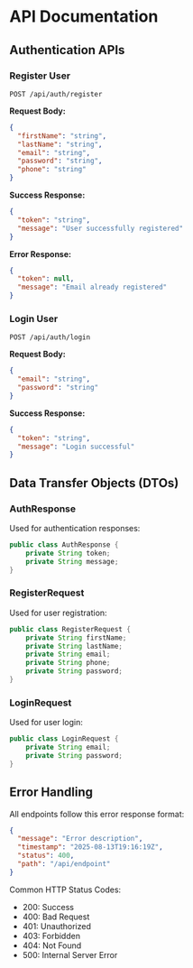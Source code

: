# API Documentation

## Authentication APIs

### Register User

```http
POST /api/auth/register
```

**Request Body:**

```json
{
  "firstName": "string",
  "lastName": "string",
  "email": "string",
  "password": "string",
  "phone": "string"
}
```

**Success Response:**

```json
{
  "token": "string",
  "message": "User successfully registered"
}
```

**Error Response:**

```json
{
  "token": null,
  "message": "Email already registered"
}
```

### Login User

```http
POST /api/auth/login
```

**Request Body:**

```json
{
  "email": "string",
  "password": "string"
}
```

**Success Response:**

```json
{
  "token": "string",
  "message": "Login successful"
}
```

## Data Transfer Objects (DTOs)

### AuthResponse

Used for authentication responses:

```java
public class AuthResponse {
    private String token;
    private String message;
}
```

### RegisterRequest

Used for user registration:

```java
public class RegisterRequest {
    private String firstName;
    private String lastName;
    private String email;
    private String phone;
    private String password;
}
```

### LoginRequest

Used for user login:

```java
public class LoginRequest {
    private String email;
    private String password;
}
```

## Error Handling

All endpoints follow this error response format:

```json
{
  "message": "Error description",
  "timestamp": "2025-08-13T19:16:19Z",
  "status": 400,
  "path": "/api/endpoint"
}
```

Common HTTP Status Codes:

- 200: Success
- 400: Bad Request
- 401: Unauthorized
- 403: Forbidden
- 404: Not Found
- 500: Internal Server Error

```

```

